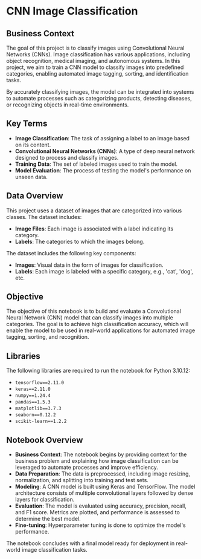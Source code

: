 # CNN Image Classification

## Business Context
The goal of this project is to classify images using Convolutional Neural Networks (CNNs). Image classification has various applications, including object recognition, medical imaging, and autonomous systems. In this project, we aim to train a CNN model to classify images into predefined categories, enabling automated image tagging, sorting, and identification tasks.

By accurately classifying images, the model can be integrated into systems to automate processes such as categorizing products, detecting diseases, or recognizing objects in real-time environments.

## Key Terms
- **Image Classification**: The task of assigning a label to an image based on its content.
- **Convolutional Neural Networks (CNNs)**: A type of deep neural network designed to process and classify images.
- **Training Data**: The set of labeled images used to train the model.
- **Model Evaluation**: The process of testing the model's performance on unseen data.

## Data Overview
This project uses a dataset of images that are categorized into various classes. The dataset includes:

- **Image Files**: Each image is associated with a label indicating its category.
- **Labels**: The categories to which the images belong.

The dataset includes the following key components:
- **Images**: Visual data in the form of images for classification.
- **Labels**: Each image is labeled with a specific category, e.g., 'cat', 'dog', etc.

## Objective
The objective of this notebook is to build and evaluate a Convolutional Neural Network (CNN) model that can classify images into multiple categories. The goal is to achieve high classification accuracy, which will enable the model to be used in real-world applications for automated image tagging, sorting, and recognition.

## Libraries
The following libraries are required to run the notebook for Python 3.10.12:

- `tensorflow==2.11.0`
- `keras==2.11.0`
- `numpy==1.24.4`
- `pandas==1.5.3`
- `matplotlib==3.7.3`
- `seaborn==0.12.2`
- `scikit-learn==1.2.2`

## Notebook Overview

- **Business Context**: The notebook begins by providing context for the business problem and explaining how image classification can be leveraged to automate processes and improve efficiency.
- **Data Preparation**: The data is preprocessed, including image resizing, normalization, and splitting into training and test sets.
- **Modeling**: A CNN model is built using Keras and TensorFlow. The model architecture consists of multiple convolutional layers followed by dense layers for classification.
- **Evaluation**: The model is evaluated using accuracy, precision, recall, and F1 score. Metrics are plotted, and performance is assessed to determine the best model.
- **Fine-tuning**: Hyperparameter tuning is done to optimize the model's performance.

The notebook concludes with a final model ready for deployment in real-world image classification tasks.
